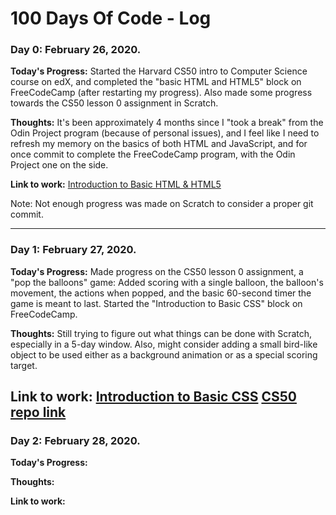 # 100 Days Of Code - Log

### Day 0: February 26, 2020.

**Today's Progress:** Started the Harvard CS50 intro to Computer Science course on edX, and completed the "basic HTML and HTML5" block on FreeCodeCamp (after restarting my progress). Also made some progress towards the CS50 lesson 0 assignment in Scratch.

**Thoughts:** It's been approximately 4 months since I "took a break" from the Odin Project program (because of personal issues), and I feel like I need to refresh my memory on the basics of both HTML and JavaScript, and for once commit to complete the FreeCodeCamp program, with the Odin Project one on the side. 

**Link to work:** 
[Introduction to Basic HTML & HTML5](https://www.freecodecamp.org/learn/responsive-web-design/basic-html-and-html5/)

Note: Not enough progress was made on Scratch to consider a proper git commit.

---------------------------------------------------------
### Day 1: February 27, 2020.

**Today's Progress:** Made progress on the CS50 lesson 0 assignment, a "pop the balloons" game: Added scoring with a single balloon, the balloon's movement, the actions when popped, and the basic 60-second timer the game is meant to last. Started the "Introduction to Basic CSS" block on FreeCodeCamp.

**Thoughts:** Still trying to figure out what things can be done with Scratch, especially in a 5-day window. Also, might consider adding a small bird-like object to be used either as a background animation or as a special scoring target.

**Link to work:** 
[Introduction to Basic CSS](https://www.freecodecamp.org/learn/responsive-web-design/basic-css)
[CS50 repo link](https://github.com/Glocker134/CS50-projects)
---------------------------------------------------------
### Day 2: February 28, 2020.

**Today's Progress:** 

**Thoughts:** 

**Link to work:** 
